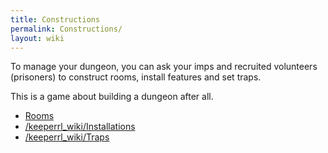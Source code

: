 ```yaml
---
title: Constructions
permalink: Constructions/
layout: wiki
---
```


To manage your dungeon, you can ask your imps and recruited volunteers
(prisoners) to construct rooms, install features and set traps.

This is a game about building a dungeon after all.

-   [ Rooms](/keeperrl_wiki/Category%3A_Rooms "wikilink")
-   [ /keeperrl_wiki/Installations](/keeperrl_wiki/Installations "wikilink")
-   [ /keeperrl_wiki/Traps ](/keeperrl_wiki/Traps "wikilink")

